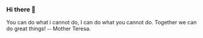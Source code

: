 ### Hi there 👋
You can do what i cannot do, I can do what you cannot do. Together we can do great things! 
⏤ Mother Teresa.
<!--
**AlanPhanChan/AlanPhanChan** is a ✨ _special_ ✨ repository because its `README.md` (this file) appears on your GitHub profile.


